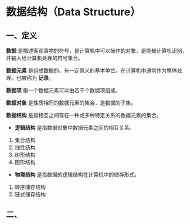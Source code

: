 # 数据结构（Data Structure）

## 一、定义

**数据** 是描述客观事物的符号，是计算机中可以操作的对象，是能被计算机识别，并输入给计算机处理的符号集合。

**数据元素** 是组成数据的、有一定意义的基本单位，在计算机中通常作为整体处理。也被称为 **记录**。

**数据项** 指一个数据元素可以由若干个数据项组成。

**数据对象** 是性质相同的数据元素的集合，是数据的子集。

**数据结构** 是指相互之间存在一种或多种特定关系的数据元素的集合。

+ **逻辑结构** 是指数据对象中数据元素之间的相互关系。
1. 集合结构
2. 线性结构
3. 树形结构
4. 图形结构

+ **物理结构** 是指数据的逻辑结构在计算机中的储存形式。
1. 顺序储存结构
2. 链式储存结构

## 二、
